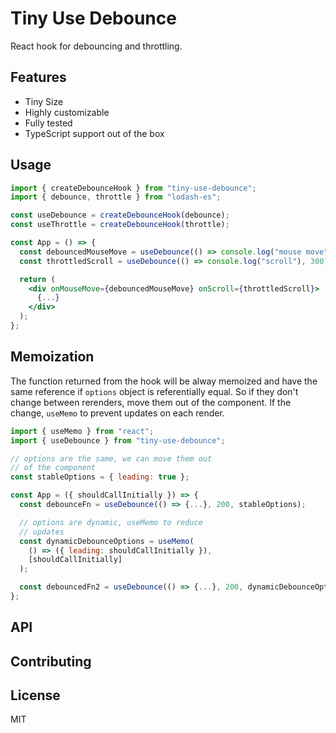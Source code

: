 # Tiny Use Debounce

React hook for debouncing and throttling.

## Features

- Tiny Size
- Highly customizable
- Fully tested
- TypeScript support out of the box

## Usage

```jsx
import { createDebounceHook } from "tiny-use-debounce";
import { debounce, throttle } from "lodash-es";

const useDebounce = createDebounceHook(debounce);
const useThrottle = createDebounceHook(throttle);

const App = () => {
  const debouncedMouseMove = useDebounce(() => console.log("mouse move"), 300);
  const throttledScroll = useDebounce(() => console.log("scroll"), 300);

  return (
    <div onMouseMove={debouncedMouseMove} onScroll={throttledScroll}>
      {...}
    </div>
  );
};
```

## Memoization

The function returned from the hook will be alway memoized and have the same reference if `options` object is referentially equal. So if they don't change between rerenders, move them out of the component. If the change, `useMemo` to prevent updates on each render.

```jsx
import { useMemo } from "react";
import { useDebounce } from "tiny-use-debounce";

// options are the same, we can move them out
// of the component
const stableOptions = { leading: true };

const App = ({ shouldCallInitially }) => {
  const debounceFn = useDebounce(() => {...}, 200, stableOptions);

  // options are dynamic, useMemo to reduce
  // updates
  const dynamicDebounceOptions = useMemo(
    () => ({ leading: shouldCallInitially }),
    [shouldCallInitially]
  );

  const debouncedFn2 = useDebounce(() => {...}, 200, dynamicDebounceOptions);
};
```

## API

## Contributing

## License

MIT
